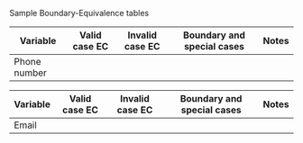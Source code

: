 Sample Boundary-Equivalence tables 

Variable 		| Valid case EC 	| Invalid case EC 	| Boundary and special cases 	| Notes
--------------- | ----------------- | ----------------- | ----------------------------- | -------
Phone number 	|	  				|  					|  								| 


Variable 		| Valid case EC 	| Invalid case EC 	| Boundary and special cases 	| Notes
--------------- | ----------------- | ----------------- | ----------------------------- | -------
Email 			|	  				|  					|  								| 

